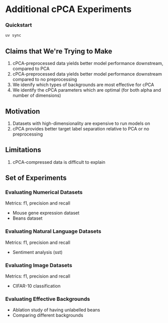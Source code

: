 # Additional cPCA Experiments

### Quickstart

```bash
uv sync
```


## Claims that We're Trying to Make

1. cPCA-preprocessed data yields better model performance downstream, compared to PCA
2. cPCA-preprocessed data yields better model performance downstream compared to no preprocessing
3. We idenify which types of backgrounds are most effective for cPCA
4. We identify the cPCA parameters which are optimal (for both alpha and number of dimensions)

## Motivation

1. Datasets with high-dimensionality are expensive to run models on
2. cPCA provides better target label separation relative to PCA or no preprocessing

## Limitations

1. cPCA-compressed data is difficult to explain

## Set of Experiments

### Evaluating Numerical Datasets

Metrics: f1, precision and recall

+ Mouse gene expression dataset
+ Beans dataset

### Evaluating Natural Language Datasets

Metrics: f1, precision and recall

+ Sentiment analysis (sst)

### Evaluating Image Datasets

Metrics: f1, precision and recall

+ CIFAR-10 classification

### Evaluating Effective Backgrounds

+ Ablation study of having unlabelled beans
+ Comparing different backgrounds
